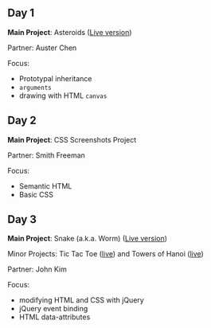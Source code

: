 Day 1
---
**Main Project**: Asteroids ([Live version](http://davidrunger.github.io/asteroids/index.html))

Partner: Auster Chen

Focus:

* Prototypal inheritance
* `arguments`
* drawing with HTML `canvas`

Day 2
---
**Main Project**: CSS Screenshots Project

Partner: Smith Freeman

Focus:

* Semantic HTML
* Basic CSS

Day 3
---
**Main Project**: Snake (a.k.a. Worm) ([Live version](http://davidrunger.github.io/snake/))

Minor Projects: Tic Tac Toe ([live](http://davidrunger.github.io/tic-tac-toe/)) and Towers of Hanoi ([live](http://davidrunger.github.io/towers-of-hanoi/))

Partner: John Kim

Focus:

* modifying HTML and CSS with jQuery
* jQuery event binding
* HTML data-attributes